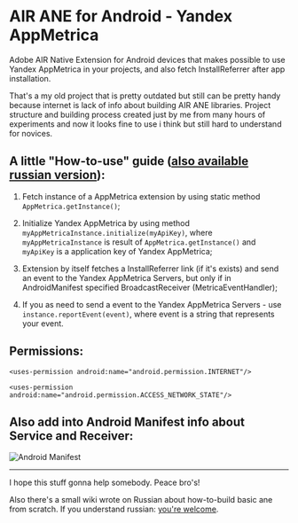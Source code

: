 # AIR ANE for Android - Yandex AppMetrica

Adobe AIR Native Extension for Android devices that makes possible to use Yandex AppMetrica in your projects, and also fetch InstallReferrer after app installation.

That's a my old project that is pretty outdated but still can be pretty handy because internet is lack of info about building AIR ANE libraries.
Project structure and building process created just by me from many hours of experiments and now it looks fine to use i think but still hard to understand for novices.

## A little "How-to-use" guide ([also available russian version](https://github.com/dmitry-kuzmenchuk/air-ane-appmetrica/wiki/Russian-How-to-use-guide)):
1) Fetch instance of a AppMetrica extension by using static method `AppMetrica.getInstance()`;

2) Initialize Yandex AppMetrica by using method `myAppMetricaInstance.initialize(myApiKey)`,
where `myAppMetricaInstance` is result of `AppMetrica.getInstance()` and 
`myApiKey` is a application key of Yandex AppMetrica;

3) Extension by itself fetches a InstallReferrer link (if it's exists) and send an event to the Yandex AppMetrica Servers, but only if in AndroidManifest specified BroadcastReceiver (MetricaEventHandler);

4) If you as need to send a event to the Yandex AppMetrica Servers - use `instance.reportEvent(event)`, where event is a string that represents your event.

## Permissions:

`<uses-permission android:name="android.permission.INTERNET"/>`

`<uses-permission android:name="android.permission.ACCESS_NETWORK_STATE"/>`

## Also add into Android Manifest info about Service and Receiver:
![Android Manifest](https://i.imgur.com/wPx7QOQ.jpg)
***
I hope this stuff gonna help somebody. Peace bro's!

Also there's a small wiki wrote on Russian about how-to-build basic ane from scratch. If you understand russian: [you're welcome](https://github.com/dmitry-kuzmenchuk/how-to-build-ane/wiki).
